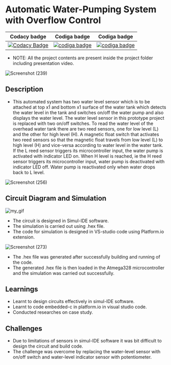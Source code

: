 # Automatic Water-Pumping System with Overflow Control

| Codacy badge | Codiga badge | Codiga badge |
|--------------|--------------|--------------|
|[![Codacy Badge](https://app.codacy.com/project/badge/Grade/314c0eb2cec7472f805e7eaab30188d5)](https://www.codacy.com/gh/OmkarChitragar/M2-EmbSyS/dashboard?utm_source=github.com&amp;utm_medium=referral&amp;utm_content=OmkarChitragar/M2-EmbSyS&amp;utm_campaign=Badge_Grade)| <a href="https://api.codiga.io/project/31477/score/svg">   <img src="https://api.codiga.io/project/31477/score/svg?style=dark" alt="codiga badge" /></a> |  <a href="https://api.codiga.io/project/31477/status/svg">   <img src="https://api.codiga.io/project/31477/status/svg" alt="codiga badge" /></a> |

*   NOTE: All the project contents are present inside the project folder including presentation video.

![Screenshot (239)](https://user-images.githubusercontent.com/42509490/155874997-4b79db24-c957-4cbf-b124-32bafc852b7b.png)

## Description

*   This automated system has two water level sensor which is to be attached at top x1 and bottom x1 surface of the water tank which detects the water level in the tank and
    switches on/off the water pump and also displays the water level. The water level sensor in this prototype project is replaced with two on/off switches. To read the water
    level of the overhead water tank there are two reed sensors, one for low level (L) and the other for high level (H). A magnetic float switch that activates
    two reed sensors so that the magnetic float travels from low level (L) to high level (H) and vice-versa according to water level in the water tank. If the L reed sensor
    triggers its microcontroller input, the water pump is activated with indicator LED on. When H level is reached, ie the H reed sensor triggers its microcontroller
    input, water pump is deactivated with indicator LED off. Water pump is reactivated only when water drops back to L level.

![Screenshot (256)](https://user-images.githubusercontent.com/42509490/156889253-3e715b80-4885-4445-9ca1-6a24c87a6dd9.png)

## Circuit Diagram and Simulation

![my_gif](https://user-images.githubusercontent.com/42509490/157237390-250b7577-1138-4244-ab5a-6b52d8b241e4.gif)

*   The circuit is designed in Simul-IDE software.
*   The simulation is carried out using .hex file.
*   The code for simulation is designed in VS-studio code using Platform.io extension.

![Screenshot (273)](https://user-images.githubusercontent.com/42509490/157050478-b95b929b-d6b0-4ea1-bffa-6a048746a18b.png)

*   The .hex file was generated after successfully building and running of the code.
*   The generated .hex file is then loaded in the Atmega328 microcontroller and the simulation was carried out successfully.  

## Learnings

*   Learnt to design circuits effectively in simul-IDE software.
*   Learnt to code embedded-c in platform.io in visual studio code.
*   Conducted researches on case study.

## Challenges

*  	Due to limitations of sensors in simul-IDE software it was bit difficult to design the circuit and build code. 
* 	The challenge was overcome by replacing the water-level sensor with on/off switch and water-level indicator sensor with potentiometer.
  
